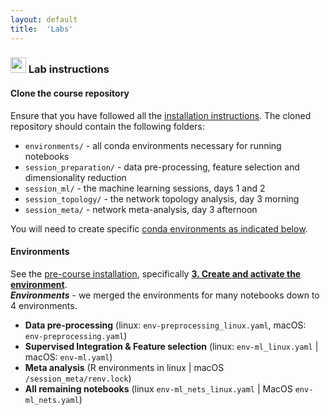 ```yaml
---
layout: default
title:  'Labs'
---
```


### <img border="0" src="https://www.svgrepo.com/show/7421/computer.svg" width="25" height="25"> Lab instructions

#### Clone the course repository
  
Ensure that you have followed all the [installation instructions](./precourse.html). The cloned repository should contain the following folders:
- `environments/` - all conda environments necessary for running notebooks
- `session_preparation/` - data pre-processing, feature selection and dimensionality reduction
- `session_ml/` - the machine learning sessions, days 1 and 2
- `session_topology/` - the network topology analysis, day 3 morning
- `session_meta/` - network meta-analysis, day 3 afternoon

You will need to create specific [conda environments as indicated below](#environments).

#### Environments
See the [pre-course installation](./precourse.md), specifically [**3. Create and activate the environment**](./precourse.md#3-create-and-activate-the-environment).  
***Environments*** - we merged the environments for many notebooks down to 4 environments.  
- **Data pre-processing** (linux: `env-preprocessing_linux.yaml`, macOS: `env-preprocessing.yaml`)
- **Supervised Integration & Feature selection** (linux: `env-ml_linux.yaml` | macOS: `env-ml.yaml`)
- **Meta analysis** (R environments in linux | macOS `/session_meta/renv.lock`)
- **All remaining notebooks** (linux `env-ml_nets_linux.yaml` | MacOS `env-ml_nets.yaml`)
